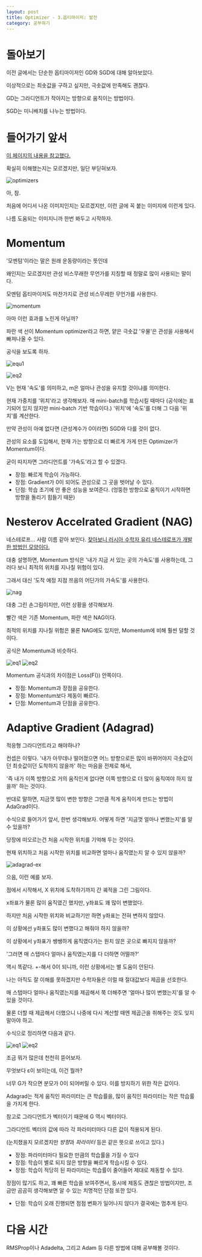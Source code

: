 ```yaml
---
layout: post
title: Optimizer - 3.옵티마이저: 발전
category: 공부하기
---
```


# 돌아보기

이전 글에서는 단순한 옵티마이저인 GD와 SGD에 대해 알아보았다.

이상적으로는 최솟값을 구하고 싶지만, 극솟값에 만족해도 괜찮다.

GD는 그라디언트가 작아지는 방향으로 움직이는 방법이다.

SGD는 미니배치를 나누는 방법이다.

# 들어가기 앞서

[이 페이지의 내용을 참고했다.](https://onevision.tistory.com/entry/Optimizer-%EC%9D%98-%EC%A2%85%EB%A5%98%EC%99%80-%ED%8A%B9%EC%84%B1-Momentum-RMSProp-Adam)

확실히 이해했는지는 모르겠지만, 일단 부딛혀보자.

![optimizers](/images/optimizers.png)

아, 참.

처음에 어디서 나온 이미지인지는 모르겠지만, 이런 글에 꼭 붙는 이미지에 이런게 있다.

나름 도움되는 이미지니까 한번 봐두고 시작하자.

# Momentum

'모멘텀'이라는 말은 원래 운동량이라는 뜻인데

왜인지는 모르겠지만 관성 비스무래한 무언가를 지칭할 때 정말로 많이 사용되는 말이다.

모멘텀 옵티마이저도 마찬가지로 관성 비스무레한 무언가를 사용한다.

![momentum](/images/momentum.png)

아마 이런 효과를 노린게 아닐까?

파란 색 선이 Momentum optimizer라고 하면, 얕은 극솟값 '우물'은 관성을 사용해서 빠져나올 수 있다.

공식을 보도록 하자.

![equ1](https://latex.codecogs.com/png.image?V_%7Bt%7D%20=%20mV_%7Bt-1%7D%20&plus;%20%5Calpha%20%5Cnabla%20Loss(F(X;%20W_%7Bt%7D),%20Y)%20)

![eq2](https://latex.codecogs.com/png.image?%5Cdpi%7B110%7D%20W_%7Bt&plus;1%7D%20=%20W_%7Bt%7D%20&plus;%20V_%7Bt%7D)

V는 현재 '속도'를 의미하고, m은 얼마나 관성을 유지할 것이냐를 의미한다.

현재 가중치를 '위치'라고 생각해보자. 매 mini-batch를 학습시킬 때마다 (공식에는 표기되어 있지 않지만 mini-batch 기반 학습이다.) '위치'에 '속도'를 더해 그 다음 '위치'를 계산한다.

만약 관성이 아예 없다면 (관성계수가 0이라면) SGD와 다를 것이 없다.

관성의 요소를 도입해서, 현재 가는 방향으로 더 빠르게 가게 만든 Optimizer가 Momentum이다.

굳이 따지자면 그라디언트를 '가속도'라고 할 수 있겠다.

- 장점: 빠르게 학습이 가능하다.
- 장점: Gradient가 0이 되어도 관성으로 그 곳을 벗어날 수 있다.
- 단점: 학습 초기에 안 좋은 성능을 보여준다. (엉뚱한 방향으로 움직이기 시작하면 방향을 돌리기 힘들기 때문)

# Nesterov Accelrated Gradient (NAG)

네스테로프... 사람 이름 같아 보인다. [찾아보니 러시아 수학자 유리 네스테로프가 개발한 방법인 모양이다.](https://en.wikipedia.org/wiki/Yurii_Nesterov)

대충 설명하면, Momentum 방식은 '내가 지금 서 있는 곳의 가속도'를 사용하는데, 그러다 보니 최적의 위치를 지나칠 위험이 있다.

그래서 대신 '도착 예정 지점 쯔음의 어딘가의 가속도'를 사용한다.

![nag](/images/nag.png)

대충 그린 손그림이지만, 이런 상황을 생각해보자.

빨간 색은 기존 Momentum, 파란 색은 NAG이다.

최적의 위치를 지나칠 위험은 물론 NAG에도 있지만, Momentum에 비해 훨씬 덜할 것이다.

공식은 Momentum과 비슷하다.

![eq1](https://latex.codecogs.com/png.image?%5Cdpi%7B110%7D%20V_%7Bt%7D%20=%20mV_%7Bt-1%7D%20&plus;%20%5Calpha%20%5Cnabla%20Loss(F(X;W_%7Bt%7D%20-%20mV_%7Bt-1%7D),%20Y))
![eq2](https://latex.codecogs.com/png.image?%5Cdpi%7B110%7D%20W_%7Bt&plus;1%7D%20=%20W_%7Bt%7D%20&plus;%20V_%7Bt%7D)

Momentum 공식과의 차이점은 Loss(F()) 안쪽이다.

- 장점: Momentum과 장점을 공유한다.
- 장점: Momentum보다 제동이 빠르다.
- 단점: Momentum과 단점을 공유한다.

# Adaptive Gradient (Adagrad)

적응형 그라디언트라고 해야하나?

컨셉은 이렇다. '내가 아무데나 떨어졌으면 어느 방향으로든 많이 바뀌어야지 극솟값이던 최솟값이던 도착하지 않을까' 하는 마음을 전제로 해서,

'즉 내가 이쪽 방향으로 거의 움직인게 없다면 이쪽 방향으로 더 많이 움직여야 하지 않을까' 하는 것이다.

반대로 말하면, 지금껏 많이 변한 방향은 그만큼 적게 움직이게 만드는 방법이 AdaGrad이다.

수식으로 들어가기 앞서, 한번 생각해보자. 어떻게 하면 '지금껏 얼마나 변했는지'를 알 수 있을까?

당장에 떠오르는건 처음 시작한 위치를 기억해 두는 것이다.

현재 위치하고 처음 시작한 위치를 비교하면 얼마나 움직였는지 알 수 있지 않을까?

![adagrad-ex](/images/adagrad_ex.png)

으음, 이런 예를 보자.

점에서 시작해서, X 위치에 도착하기까지 간 궤적을 그린 그림이다.

x좌표가 물론 많이 움직였긴 했지만, y좌표도 꽤 많이 변했었다.

하지만 처음 시작한 위치와 비교하기만 하면 y좌표는 전혀 변하지 않았다.

이 상황에선 y좌표도 많이 변했다고 해줘야 하지 않을까?

이 상황에서 y좌표가 쌩쌩하게 움직였다가는 원치 않은 곳으로 빠지지 않을까?

'그러면 매 스탭마다 얼마나 움직였는지를 다 더하면 어떨까?'

역시 똑같다. +-해서 0이 되니까, 이런 상황에서는 별 도움이 안된다.

나는 아직도 잘 이해를 못하겠지만 수학자들은 이럴 때 절대값보다 제곱을 선호한다.

매 스탭마다 얼마나 움직였는지를 제곱해서 쭉 더해주면 '얼마나 많이 변했는지'를 알 수 있을 것이다.

물론 더할 때 제곱해서 더했으니 나중에 다시 계산할 때엔 제곱근을 취해주는 것도 잊지 말아야 하고.

수식으로 정리하면 다음과 같다.

![eq1](https://latex.codecogs.com/png.image?%5Cdpi%7B110%7D%20G_%7Bt%7D%20=%20G_%7Bt%20-%201%7D%20&plus;%20%5C%7B%20%5Cnabla%20Loss(F(X;%20W_%7Bt%7D))%5C%7D%5E%7B2%7D)
![eq2](https://latex.codecogs.com/png.image?%5Cdpi%7B110%7D%20W_%7Bt&plus;1%7D%20=%20W_%7Bt%7D%20-%20%5Cfrac%7B%5Calpha%7D%7B%5Csqrt%7BG_%7Bt%7D%7D%20&plus;%20%5Cepsilon%7D%20%5Cnabla%20Loss(F(X;%20W_%7Bt%7D),%20Y))

조금 뭐가 많은데 천천히 뜯어보자.

무엇보다 ε이 보이는데, 이건 뭘까?

너무 G가 작으면 분모가 0이 되어버릴 수 있다. 이를 방지하기 위한 작은 값이다.

Adagrad는 적게 움직인 파라미터는 큰 학습률을, 많이 움직인 파라미터는 작은 학습률을 가지게 한다.

참고로 그라디언트가 벡터이기 때문에 G 역시 벡터이다.

그라디언트 벡터의 값에 따라 각 파라미터마다 다른 값이 적용되게 된다.

(눈치챘을지 모르겠지만 *방향*과 *파라미터* 등은 같은 뜻으로 쓰이고 있다.)

- 장점: 파라미터마다 필요한 만큼의 학습률을 가질 수 있다
- 장점: 학습이 별로 되지 않은 방향을 빠르게 학습시킬 수 있다.
- 장점: 학습이 적당히 된 파라미터는 학습률이 줄어들어 제대로 제동할 수 있다.

장점이 많기도 하고, 꽤 빠른 학습을 보여주면서, 동시에 제동도 괜찮은 방법이지만, 조금만 곰곰히 생각해보면 알 수 있는 치명적인 단점 또한 있다.

- 단점: 학습이 오래 진행되면 점점 변화가 일어나지 않다가 결국에는 멈추게 된다.

# 다음 시간

RMSProp이나 Adadelta, 그리고 Adam 등 다른 방법에 대해 공부해볼 것이다.

